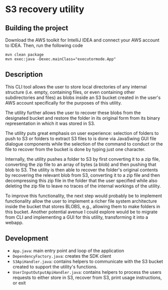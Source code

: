

# S3 recovery utility

## Building the project
Download the AWS toolkit for IntelliJ IDEA and connect your AWS account to IDEA. Then, run the following code

```
mvn clean package
mvn exec:java -Dexec.mainClass="executormode.App" 

```

## Description
This CLI tool allows the user to store local directories of any internal structure (i.e. empty, containing files, or even containing other subdirectories and files) as blobs inside an S3 bucket created in the user's AWS account specifically for the purposes of this utility.

The utility further allows the user to recover these blobs from the designated bucket and restore the folder in its original form from its binary representation in which it was stored in S3.

The utility puts great emphasis on user experience: selection of folders to push to S3 or folders to extract S3 files to is done via JavaSwing GUI file dialogue components while the selection of the command to conduct or the file to recover from the bucket is done by typing just one character.

Internally, the utility pushes a folder to S3 by first converting it to a zip file, converting the zip file to an array of bytes (a blob) and then pushing that blob to S3. The utility is then able to recover the folder's original contents by recovering the relevant blob from S3, converting it to a zip file and then decompressing this zip file in the folder that the user specified while also deleting the zip file to leave no traces of the internal workings of the utility.

To improve this functionality, the next step would probably be to implement functionality allow the user to implement a richer file system architecture inside the bucket that stores BLOBS, e.g., allowing them to make folders in this bucket. Another potential avenue I could explore would be to migrate from CLI and implementing a GUI for this utility, transforming it into a webapp.

## Development

- `App.java`: main entry point and loop of the application
- `DependencyFactory.java`: creates the SDK client
- `S3ApiHandler.java`: contains helpers to communicate with the S3 bucket created to support the utility's functions.
- `UserInputOutputApiHandler.java`: contains helpers to process the users requests to either store in S3, recover from S3, print usage instructions, or exit

